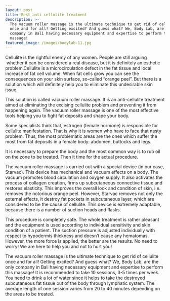 ```yaml
---
layout: post
title: Best anti cellulite treatment
description: >-
  The vacuum roller massage is the ultimate technique to get rid of cellulite
  once and for all! Getting excited? And guess what? We, Body Lab, are the only
  company in Bali having necessary equipment and expertise to perform this
  massage!
featured_image: /images/bodylab-11.jpg
---
```


Cellulite is the rightful enemy of any women. People are still arguing  whether it can be considered a real disease, but it is definitely an esthetic problem.Cellulite is a microcirculation defect in the fat tissue and local increase of fat cell volume. When fat cells grow you can see the consequences on your skin surface, so-called “orange peel”. But there is a solution which will definitely help you to eliminate this undesirable skin issue.

This solution is called vacuum roller massage. It is an anti-cellulite treatment aimed at eliminating the excising cellulite problem and preventing it from happening again. The vacuum roller massage is one of the most effective tools helping you to fight fat deposits and shape your body.

Some specialists think that, estrogen (female hormone) is responsible for cellulite manifestation. That is why it is women who have to face that nasty problem. Thus, the most problematic areas are the ones which suffer the most from fat deposits in a female body: abdomen, buttocks and legs.

It is necessary to prepare the body and the most common way is to rub oil on the zone to be treated. Then it time for the actual procedure.   

The vacuum roller massage is carried out with a special device (in our case, Starvac). This device has mechanical and vacuum effects on a body. The vacuum promotes blood circulation and oxygen supply. It also activates the process of collagen creation, firms up subcutaneous connective tissue and restores elasticity. This improves the overall look and condition of skin, i.e. removes the notorious orange peel. However, Starvac removes not only the external effects, it destroy fat pockets in subcutaneous layer, which are considered to be the cause of cellulite. This device is extremely adaptable, because there is a number of suction heads and flasks.           

This procedure is completely safe. The whole treatment is rather pleasant and the equipment is used according to individual sensitivity and skin condition of a patient. The suction pressure is adjusted individually with respect to hypodermis thickness and doesn’t cause any hematomas. However, the more force is applied, the better are the results. No need to worry! We are here to help you and not to hurt you!   

The vacuum roller massage is the ultimate technique to get rid of cellulite once and for all! Getting excited? And guess what? We, Body Lab, are the only company in Bali having necessary equipment and expertise to perform this massage! It is recommended to take 10 sessions, 3-5 times per week. You need to drink a lot of water since it helps to take the destroyed subcutaneous fat tissue out of the body through lymphatic system. The average length of one session varies from 20 to 40 minutes depending on the areas to be treated.

<br>